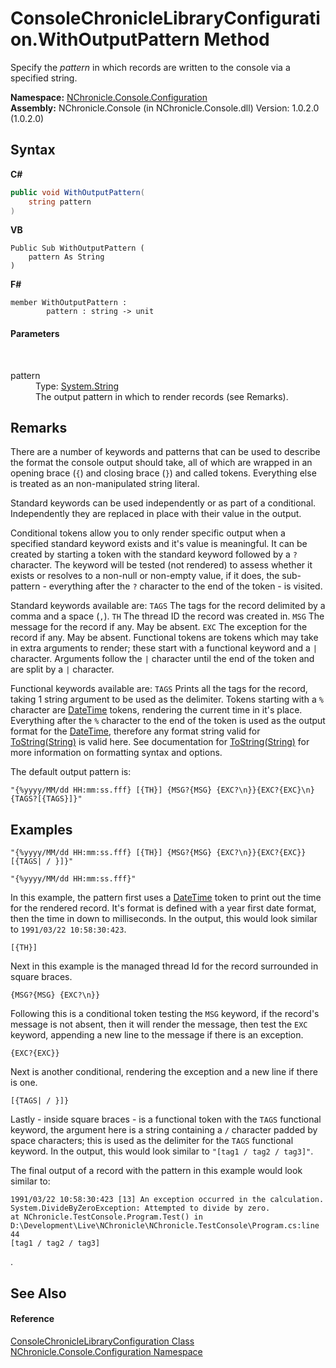 # ConsoleChronicleLibraryConfiguration.WithOutputPattern Method 
 

Specify the *pattern* in which records are written to the console via a specified string.

**Namespace:**&nbsp;<a href="N_NChronicle_Console_Configuration.md">NChronicle.Console.Configuration</a><br />**Assembly:**&nbsp;NChronicle.Console (in NChronicle.Console.dll) Version: 1.0.2.0 (1.0.2.0)

## Syntax

**C#**<br />
``` C#
public void WithOutputPattern(
	string pattern
)
```

**VB**<br />
``` VB
Public Sub WithOutputPattern ( 
	pattern As String
)
```

**F#**<br />
``` F#
member WithOutputPattern : 
        pattern : string -> unit 

```


#### Parameters
&nbsp;<dl><dt>pattern</dt><dd>Type: <a href="http://msdn2.microsoft.com/en-us/library/s1wwdcbf" target="_blank">System.String</a><br />The output pattern in which to render records (see Remarks).</dd></dl>

## Remarks

There are a number of keywords and patterns that can be used to describe the format the console output should take, all of which are wrapped in an opening brace (`{`) and closing brace (`}`) and called tokens. Everything else is treated as an non-manipulated string literal.

Standard keywords can be used independently or as part of a conditional. Independently they are replaced in place with their value in the output.

Conditional tokens allow you to only render specific output when a specified standard keyword exists and it's value is meaningful. It can be created by starting a token with the standard keyword followed by a `?` character. The keyword will be tested (not rendered) to assess whether it exists or resolves to a non-null or non-empty value, if it does, the sub-pattern - everything after the `?` character to the end of the token - is visited.

Standard keywords available are:
`TAGS` The tags for the record delimited by a comma and a space (`,`). `TH` The thread ID the record was created in. `MSG` The message for the record if any. May be absent. `EXC` The exception for the record if any. May be absent.
Functional tokens are tokens which may take in extra arguments to render; these start with a functional keyword and a `|` character. Arguments follow the `|` character until the end of the token and are split by a `|` character.

Functional keywords available are:
`TAGS` Prints all the tags for the record, taking 1 string argument to be used as the delimiter.
Tokens starting with a `%` character are <a href="http://msdn2.microsoft.com/en-us/library/03ybds8y" target="_blank">DateTime</a> tokens, rendering the current time in it's place. Everything after the `%` character to the end of the token is used as the output format for the <a href="http://msdn2.microsoft.com/en-us/library/03ybds8y" target="_blank">DateTime</a>, therefore any format string valid for <a href="http://msdn2.microsoft.com/en-us/library/zdtaw1bw" target="_blank">ToString(String)</a> is valid here. See documentation for <a href="http://msdn2.microsoft.com/en-us/library/zdtaw1bw" target="_blank">ToString(String)</a> for more information on formatting syntax and options.

The default output pattern is:

```
"{%yyyy/MM/dd HH:mm:ss.fff} [{TH}] {MSG?{MSG} {EXC?\n}}{EXC?{EXC}\n}{TAGS?[{TAGS}]}"
```


## Examples

```
"{%yyyy/MM/dd HH:mm:ss.fff} [{TH}] {MSG?{MSG} {EXC?\n}}{EXC?{EXC}} [{TAGS| / }]}"
```

```
"{%yyyy/MM/dd HH:mm:ss.fff}"
```

In this example, the pattern first uses a <a href="http://msdn2.microsoft.com/en-us/library/03ybds8y" target="_blank">DateTime</a> token to print out the time for the rendered record. It's format is defined with a year first date format, then the time in down to milliseconds. In the output, this would look similar to `1991/03/22 10:58:30:423`.

```
[{TH}]
```

Next in this example is the managed thread Id for the record surrounded in square braces.

```
{MSG?{MSG} {EXC?\n}}
```

Following this is a conditional token testing the `MSG` keyword, if the record's message is not absent, then it will render the message, then test the `EXC` keyword, appending a new line to the message if there is an exception.

```
{EXC?{EXC}}
```

Next is another conditional, rendering the exception and a new line if there is one.

```
[{TAGS| / }]}
```

Lastly - inside square braces - is a functional token with the `TAGS` functional keyword, the argument here is a string containing a `/` character padded by space characters; this is used as the delimiter for the `TAGS` functional keyword. In the output, this would look similar to `"[tag1 / tag2 / tag3]"`.

The final output of a record with the pattern in this example would look similar to:

```
1991/03/22 10:58:30:423 [13] An exception occurred in the calculation.
System.DivideByZeroException: Attempted to divide by zero.
at NChronicle.TestConsole.Program.Test() in D:\Development\Live\NChronicle\NChronicle.TestConsole\Program.cs:line 44
[tag1 / tag2 / tag3]
```
.

## See Also


#### Reference
<a href="T_NChronicle_Console_Configuration_ConsoleChronicleLibraryConfiguration.md">ConsoleChronicleLibraryConfiguration Class</a><br /><a href="N_NChronicle_Console_Configuration.md">NChronicle.Console.Configuration Namespace</a><br />
